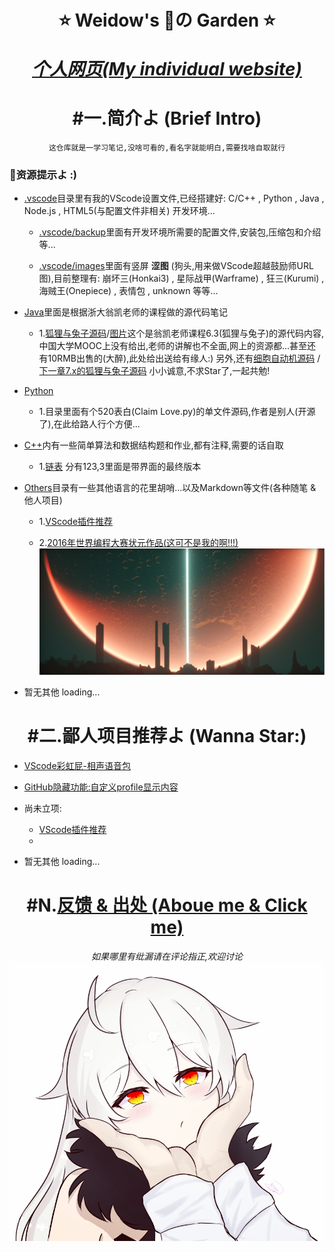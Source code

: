 <!--
 *                        _oo0oo_
 *                       o8888888o
 *                       88" . "88
 *                       (| -_- |)
 *                       0\  =  /0
 *                     ___/`---'\___
 *                   .' \\|     |// '.
 *                  / \\|||  :  |||// \
 *                 / _||||| -:- |||||- \
 *                |   | \\\  - /// |   |
 *                | \_|  ''\---/''  |_/ |
 *                \  .-\__  '-'  ___/-. /
 *              ___'. .'  /--.--\  `. .'___
 *           ."" '<  `.___\_<|>_/___.' >' "".
 *          | | :  `- \`.;`\ _ /`;.`/ - ` : | |
 *          \  \ `_.   \_ __\ /__ _/   .-` /  /
 *      =====`-.____`.___ \_____/___.-`___.-'=====
 *                        `=---='
 * 
 * 
 *      ~~~~~~~~~~~~~~~~~~~~~~~~~~~~~~~~~~~~~~~~~~~
 * 
 *            佛祖保佑       永不宕机     永无BUG
 * 
 *        佛曰:  
 *                写字楼里写字间，写字间里程序员；  
 *                程序人员写程序，又拿程序换酒钱。  
 *                酒醒只在网上坐，酒醉还来网下眠；  
 *                酒醉酒醒日复日，网上网下年复年。  
 *                但愿老死电脑间，不愿鞠躬老板前；  
 *                奔驰宝马贵者趣，公交自行程序员。  
 *                别人笑我忒疯癫，我笑自己命太贱；  
 *                不见满街漂亮妹，哪个归得程序员？
 * 
 * @Author: Weidows
 * @Date: 2020-06-06 23:12:42
 * @LastEditors: Weidows
 * @LastEditTime: 2020-08-01 23:02:37
 * @FilePath: \Weidows\README.md
 -->

<h1 align="center">

⭐️ Weidow's 🌈の Garden ⭐️

[*个人网页(My individual website)*](https://2984539695.github.io/2984539695/)
</h1>

<center>

# #一.简介よ (Brief Intro)
    这仓库就是一学习笔记,没啥可看的,看名字就能明白,需要找啥自取就行
</center>

### 🌈资源提示よ :)

* [.vscode](./.vscode/)目录里有我的VScode设置文件,已经搭建好:
C/C++ , Python , Java , Node.js , HTML5(与配置文件非相关) 开发环境...
  * [.vscode/backup](./.vscode/backup)里面有开发环境所需要的配置文件,安装包,压缩包和介绍等...

  * [.vscode/images](./.vscode/images/)里面有竖屏 **涩图** (狗头,用来做VScode超越鼓励师URL图),目前整理有:
  崩坏三(Honkai3) , 星际战甲(Warframe) , 狂三(Kurumi) , 海贼王(Onepiece) , 表情包 , unknown 等等...

* [Java](./Java/src/main/java/)里面是根据浙大翁凯老师的课程做的源代码笔记
  * 1.[狐狸与兔子源码](./Java/src/main/java/twenty/july/my_interface/)/[图片](./Java/src/main/java/twenty/july/my_interface/接口,狐狸与兔子/Cells%20173751.png)这个是翁凯老师课程6.3(狐狸与兔子)的源代码内容,中国大学MOOC上没有给出,老师的讲解也不全面,网上的资源都...甚至还有10RMB出售的(大醉),此处给出送给有缘人:)
  另外,还有[细胞自动机源码](./Java/src/main/java/twenty/july/data_depart_behave/) / [下一章7.x的狐狸与兔子源码](./Java/src/main/java/twenty/july/control_inversion/)
  小小诚意,不求Star了,一起共勉!

* [Python](./Python/)
  * 1.目录里面有个520表白(Claim Love.py)的单文件源码,作者是别人(开源了),在此给路人行个方便...

* [C++](./C++/)内有一些简单算法和数据结构题和作业,都有注释,需要的话自取
  * 1.[链表](./C++/Data_struct/LinkedList/) 分有123,3里面是带界面的最终版本

* [Others](./Others/)目录有一些其他语言的花里胡哨...以及Markdown等文件(各种随笔 & 他人项目)
  * 1.[VScode插件推荐](./Others/MarkDown/Vscode.md)
  
  * 2.[2016年世界编程大赛状元作品(这可不是我的啊!!!)](./Others/hg_fermi-paradox-20161105)
      ![展示图](./Others/hg_fermi-paradox-20161105/screenshot.png)

* 暂无其他  loading...
<center>

# #二.鄙人项目推荐よ (Wanna Star:)
</center>

* [VScode彩虹屁-相声语音包](https://github.com/2984539695/Crosstalk-rainbow-fart)

* [GitHub隐藏功能:自定义profile显示内容](https://github.com/2984539695/2984539695)

* 尚未立项:
  * [VScode插件推荐](./Others/MarkDown/Vscode.md)
  * 
* 暂无其他  loading...

<center>

# #N.[反馈 & 出处 (Aboue me & Click me)](./Others/MarkDown/AboutMe.md)
*如果哪里有纰漏请在评论指正,欢迎讨论*
![Princess](./.vscode/images/Honkai3/[Nitrouzs]82409651.jpg)
</center>
